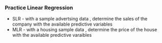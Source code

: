 ### Practice Linear Regression 
- SLR - with a sample advertsing data , determine the sales of the company with the available predictive variables
- MLR - with a housing sample data , determine the price of the house with the available predictive varaibles
